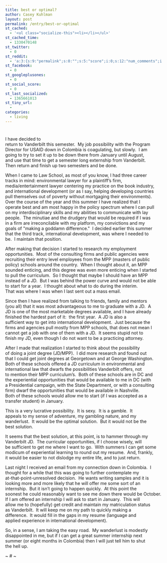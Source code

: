 ```yaml
---
title: best or optimal?
author: Casey Kuhlman
layout: post
permalink: /entry/best-or-optimal
st_cached:
  - '<ul class="socialize-this"><li></li></ul>'
st_cached_time:
  - 1330470148
st_twitter:
  - 0
st_reddit:
  - 'a:3:{s:9:"permalink";s:0:"";s:5:"score";i:0;s:12:"num_comments";i:0;}'
st_facebook:
  - 0
st_googleplusones:
  - 0
st_social_score:
  - 0
st_last_socialized:
  - 1365661013
st_tiny_url:
  - 
categories:
  - living
---
```

# 

I have decided to  
return to Vanderbilt this semester.  My job possibility with the Program  
Director for USAID down in Colombia is coagulating, but slowly.  I am  
going to try to set it up to be down there from January until August,  
and use that time to get a semester long externship from Vanderbilt.   
Then return and finish up two semesters and be done. 

When I came to Law School, as most of you know, I had three career  
tracks in mind: environmental lawyer for a plaintiff’s firm,  
media/entertainment lawyer centering my practice on the book industry,  
and international development (or as I say, helping developing countries  
pull themselves out of poverty without mortgaging their environments).   
Over the course of the year and this summer I have realized that I  
operate best and am most happy in the policy spectrum where I can pull  
on my interdisciplinary skills and my abilities to communicate with lay  
people.  The minutiae and the drudgery that would be required if I was  
in a firm are irreconcilable with my platform, my convictions and my  
goals of "making a goddamn difference."  I decided earlier this summer  
that the third track, international development, was where I needed to  
be.  I maintain that position. 

After making that decision I started to research my employment  
opportunities.  Most of the consulting firms and public agencies were  
recruiting their entry level employees from the MPP (masters of public  
policy) schools around the country.  When I thought about it, an MPP  
sounded enticing, and this degree was even more enticing when I started  
to pull the curriculum.  So I thought that maybe I should have an MPP  
instead of a JD.  But I was behind the power curve and would not be able  
to start for a year.  I thought about what to do during the interim.   
That was where I was when I last sent out a mass email. 

Since then I have realized from talking to friends, family and mentors  
(you all) that it was most advantageous to me to graduate with a JD.  A  
JD is one of the most marketable degrees available, and I have already  
finished the hardest part of it:  the first year.  A JD is also a  
sufficient way to get into international development.  Just because the  
firms and agencies pull mostly from MPP schools, that does not mean I  
cannot get a job with one of them with a JD.  It seems stupid not to  
finish my JD, even though I do not want to be a practicing attorney. 

After I made that realization I started to think about the possibility  
of doing a joint degree (JD/MPP).  I did more research and found out  
that I could get joint degrees at Georgetown and at George Washington.   
Both of these schools offered a JD curriculum in environmental and  
international law that dwarfs the possibilities Vanderbilt offers, not  
to mention their MPP curriculum’s.  Both of these schools are in DC and  
the experiential opportunities that would be available to me in DC (with  
a Presidential campaign, with the State Department, or with a consulting  
firm) dwarf the opportunities that would be available in Nashville.   
Both of these schools would allow me to start (if I was accepted as a  
transfer student) in January.  
  
This is a very lucrative possibility.  It is sexy.  It is a gamble.  It  
appeals to my sense of adventure, my gambling nature, and my  
wanderlust.  It would be the optimal solution.  But it would not be the  
best solution. 

It seems that the best solution, at this point, is to hammer through my  
Vanderbilt JD.  The curricular opportunities, if I choose wisely, will  
be sufficient to get me where I want to go.  With summers I can get some  
modicum of experiential learning to round out my resume.  And, frankly,  
it would be easier to not dislodge my entire life, and to just return. 

Last night I received an email from my connection down in Colombia.  I  
thought for a while that this was going to further contemplate my  
at-that-point-unresolved decision.  He wants writing samples and it is  
looking more and more likely that he will offer me some sort of an  
internship.  But it isn’t going to happen quickly.  At this point the  
soonest he could reasonably want to see me down there would be October.   
If I am offered an internship I will ask to start in January.  This will  
allow me to (hopefully) get credit and maintain my matriculation status  
as Vanderbilt.  It will keep me on my path to quickly making a  
difference.  It would fill in the gaps in my resume (language and  
applied experience in international development). 

So, in a sense, I am taking the easy road.  My wanderlust is modestly  
disappointed in me, but if I can get a great summer internship next  
summer (or eight months in Colombia) then I will just tell him to shut  
the hell up. 

~ # ~